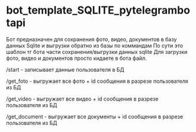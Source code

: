 # bot_template_SQLITE_pytelegrambotapi
Бот предназначен для сохранения фото, видео, документов в базу данных Sqlite и выгрузки обратно из базы по коммандам По сути это шаблон тг бота  части сохранения/выгрузки данных sqlite
Для загрузки фото, видео и документов просто кидаете в бота файл.

/start - записывает данные пользователя в БД

/get_foto - выгружает все фото + id сообщения в разрезе пользователя из БД

/get_video - выгружает все видео + id сообщения  в разрезе пользователя из БД

/get_document - выгружает все документы + id сообщения в разрезе пользователя из БД
